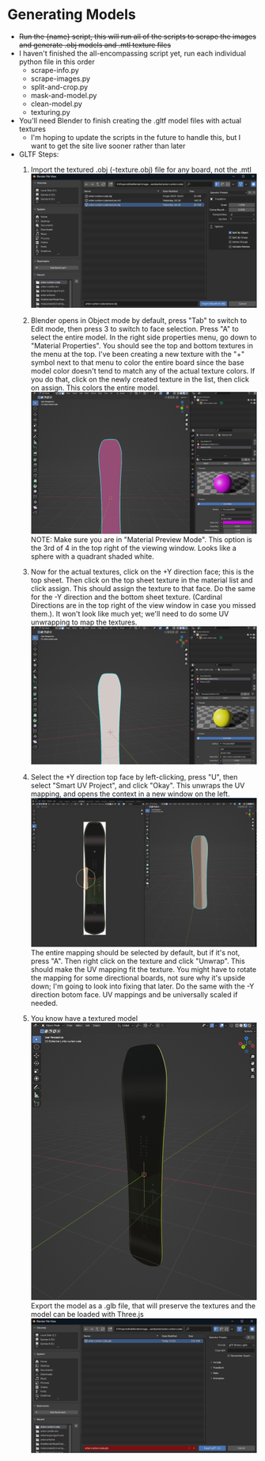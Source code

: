 # Generating Models

- ~~Run the {name} script, this will run all of the scripts to scrape the images and generate .obj models and .mtl texture files~~
- I haven't finished the all-encompassing script yet, run each individual python file in this order
    - scrape-info.py
    - scrape-images.py
    - split-and-crop.py
    - mask-and-model.py
    - clean-model.py
    - texturing.py
- You'll need Blender to finish creating the .gltf model files with actual textures
    - I'm hoping to update the scripts in the future to handle this, but I want to get the site live sooner rather than later
- GLTF Steps:
    1. Import the textured .obj (-texture.obj) file for any board, not the .mtl
    ![alt text](ReadMe-Images/import.png)

    2. Blender opens in Object mode by default, press "Tab" to switch to Edit mode, then press 3 to switch to face selection. Press "A" to select the entire model. In the right side properties menu, go down to "Material Properties". You should see the top and bottom textures in the menu at the top. I've been creating a new texture with the "+" symbol next to that menu to color the entire board since the base model color doesn't tend to match any of the actual texture colors. If you do that, click on the newly created texture in the list, then click on assign. This colors the entire model. ![alt text](ReadMe-Images/base_color.png) NOTE: Make sure you are in "Material Preview Mode". This option is the 3rd of 4 in the top right of the viewing window. Looks like a sphere with a quadrant shaded white. 

    3. Now for the actual textures, click on the +Y direction face; this is the top sheet. Then click on the top sheet texture in the material list and click assign. This should assign the texture to that face. Do the same for the -Y direction and the bottom sheet texture. (Cardinal Directions are in the top right of the view window in case you missed them.). It won't look like much yet; we'll need to do some UV unwrapping to map the textures. ![alt text](ReadMe-Images/assigned-textures.png)

    4. Select the +Y direction top face by left-clicking, press "U", then select "Smart UV Project", and click "Okay". This unwraps the UV mapping, and opens the context in a new window on the left. ![alt text](ReadMe-Images/image.png) The entire mapping should be selected by default, but if it's not, press "A". Then right click on the texture and click "Unwrap". This should make the UV mapping fit the texture. You might have to rotate the mapping for some directional boards, not sure why it's upside down; I'm going to look into fixing that later. Do the same with the -Y direction botom face. UV mappings and be universally scaled if needed.

    5. You know have a textured model ![alt text](ReadMe-Images/image-2.png) Export the model as a .glb file, that will preserve the textures and the model can be loaded with Three.js ![alt text](ReadMe-Images/image-3.png)